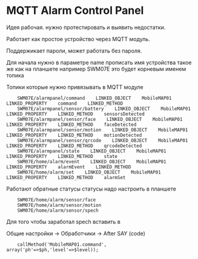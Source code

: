 # MQTT Alarm Control Panel

Идея рабочая. нужно протестировать и выявить недостатки.

Работает как простое устройство через MQTT модуль.

Поддержикает пароли, может работать без пароля.

Для начала нужно в параметре name прописать имя устройства такое же как на планшете например SWM07E
это будет корневым именем топика

Топики которые нужно привязывать в MQTT модуле

        SWM07E/alarmpanel/command    LINKED_OBJECT    MobileMAP01    LINKED_PROPERTY    command    LINKED_METHOD
        SWM07E/alarmpanel/sensor/battery    LINKED_OBJECT    MobileMAP01    LINKED_PROPERTY    LINKED_METHOD    sensorsDetected
        SWM07E/alarmpanel/sensor/face    LINKED_OBJECT    MobileMAP01    LINKED_PROPERTY    LINKED_METHOD    faceDetected
        SWM07E/alarmpanel/sensor/motion    LINKED_OBJECT    MobileMAP01    LINKED_PROPERTY    LINKED_METHOD    motionDetected
        SWM07E/alarmpanel/sensor/qrcode    LINKED_OBJECT    MobileMAP01    LINKED_PROPERTY    LINKED_METHOD    qrcodeDetected
        SWM07E/alarmpanel/state    LINKED_OBJECT    MobileMAP01    LINKED_PROPERTY    LINKED_METHOD    state
        SWM07E/home/alarm/event    LINKED_OBJECT    MobileMAP01    LINKED_PROPERTY    alarmEvent    LINKED_METHOD
        SWM07E/home/alarm/set    LINKED_OBJECT    MobileMAP01    LINKED_PROPERTY    LINKED_METHOD    alarmSet

Работают обратные статусы
статусы надо настроить в планшете

        SWM07E/home/alarm/sensor/face
        SWM07E/home/alarm/sensor/motion
        SWM07E/home/alarm/sensor/spech
        
Для того чтобы заработал spech вставить в   

Общие настройки -> Обработчики -> After SAY (code)

        callMethod('MobileMAP01.command', array('ph'=>$ph,'level'=>$level));


